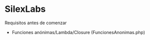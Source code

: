 SilexLabs
=========================

Requisitos antes de comenzar
- Funciones anónimas/Lambda/Closure (FuncionesAnonimas.php)